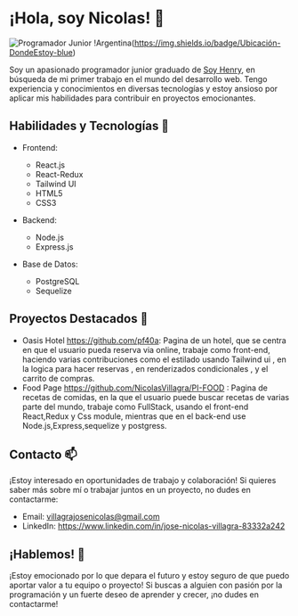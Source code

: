 # ¡Hola, soy Nicolas! 👋

![Programador Junior](https://img.shields.io/badge/Programador-Junior-brightgreen)
!Argentina(https://img.shields.io/badge/Ubicación-DondeEstoy-blue)

Soy un apasionado programador junior graduado de [Soy Henry](https://www.soyhenry.com/), en búsqueda de mi primer trabajo en el mundo del desarrollo web. Tengo experiencia y conocimientos en diversas tecnologías y estoy ansioso por aplicar mis habilidades para contribuir en proyectos emocionantes.

## Habilidades y Tecnologías 🔧

- Frontend: 
  - React.js
  - React-Redux
  - Tailwind UI
  - HTML5
  - CSS3

- Backend:
  - Node.js
  - Express.js

- Base de Datos:
  - PostgreSQL
  - Sequelize

## Proyectos Destacados 🚀

- Oasis Hotel https://github.com/pf40a: Pagina de un hotel, que se centra en que el usuario pueda reserva via online, trabaje como front-end, haciendo varias contribuciones como el estilado usando Tailwind ui , en la logica para hacer reservas , en renderizados condicionales , y el carrito de compras.
- Food Page https://github.com/NicolasVillagra/PI-FOOD : Pagina de recetas de comidas, en la que el usuario puede buscar recetas de varias parte del mundo, trabaje como FullStack, usando el front-end React,Redux y Css module, mientras que en el back-end use Node.js,Express,sequelize y postgress.

## Contacto 📫

¡Estoy interesado en oportunidades de trabajo y colaboración! Si quieres saber más sobre mí o trabajar juntos en un proyecto, no dudes en contactarme:

- Email: villagrajosenicolas@gmail.com
- LinkedIn: https://www.linkedin.com/in/jose-nicolas-villagra-83332a242

## ¡Hablemos! 💬

¡Estoy emocionado por lo que depara el futuro y estoy seguro de que puedo aportar valor a tu equipo o proyecto! Si buscas a alguien con pasión por la programación y un fuerte deseo de aprender y crecer, ¡no dudes en contactarme!

